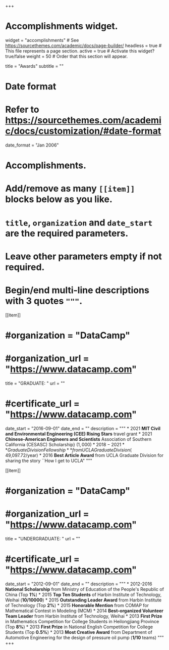 +++
# Accomplishments widget.
widget = "accomplishments"  # See https://sourcethemes.com/academic/docs/page-builder/
headless = true  # This file represents a page section.
active = true  # Activate this widget? true/false
weight = 50  # Order that this section will appear.

title = "Awards"
subtitle = ""

# Date format
#   Refer to https://sourcethemes.com/academic/docs/customization/#date-format
date_format = "Jan 2006"

# Accomplishments.
#   Add/remove as many `[[item]]` blocks below as you like.
#   `title`, `organization` and `date_start` are the required parameters.
#   Leave other parameters empty if not required.
#   Begin/end multi-line descriptions with 3 quotes `"""`.
[[item]]
#  #organization = "DataCamp"
#  #organization_url = "https://www.datacamp.com"
  title = "GRADUATE: "
  url = ""
#  #certificate_url = "https://www.datacamp.com"
  date_start = "2016-09-01"
  date_end = ""
  description = """
    * 2021      **MIT Civil and Environmental Engineering (CEE) Rising Stars** travel grant
    * 2021      **Chinese-American Engineers and Scientists** Association of Southern California (CESASC) Scholarship} ($1,000)
    * 2018-2021 **Graduate Division Fellowship** from UCLA Graduate Division ($ 49,097.72/year)
    * 2016      **Best Article Award** from UCLA Graduate Division for sharing the story ``How I get to UCLA"
"""

[[item]]
#  #organization = "DataCamp"
#  #organization_url = "https://www.datacamp.com"
  title = "UNDERGRADUATE: "
  url = ""
#  #certificate_url = "https://www.datacamp.com"
  date_start = "2012-09-01"
  date_end = ""
  description = """
    * 2012-2016 **National Scholarship** from Ministry of Education of the People's Republic of China (Top **1%**)
    * 2015      **Top Ten Students** of Harbin Institute of Technology, Weihai (**10/10000**)
    * 2015      **Outstanding Leader Award** from Harbin Institute of Technology (Top **2%**)
    * 2015      **Honorable Mention** from COMAP for Mathematical Contest in Modeling (MCM)
    * 2014      **Best-organized Volunteer Team Leader** from Harbin Institute of Technology, Weihai
    * 2013      **First Prize** in Mathematics Competition for College Students in Heilongjiang Province (Top **8%**)
    * 2013      **First Prize** in National English Competition for College Students (Top **0.5%**)
    * 2013      **Most Creative Award** from Department of Automotive Engineering for the design of pressure oil pump (**1/10** teams)
"""
+++
